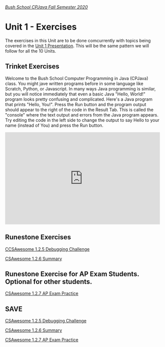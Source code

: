 [_Bush School CPJava Fall Semester 2020_](https://chandrunarayan.github.io/cpjava/)

# Unit 1 - Exercises

The exercises in this Unit are to be done comcurrently with topics being covered in the [Unit 1 Presentation](lessons/unit1/CPJavaIntro.pdf). This will be the same pattern we will follow for all the 10 Units.

## Trinket Exercises

Welcome to the Bush School Computer Programming in Java (CPJava) class. You might jave written programs before in some language like Scratch, Python, or Javascript. In many ways Java programming is similar, but you will notice immediately that even a basic Java "Hello, World!" program looks pretty confusing and complicated. Here's a Java program that prints "Hello, You!". Press the Run button and the program output should appear to the right of the code in the Result Tab. This is called the "console" where the text output and errors from the Java program appears.  Try editing the code in the left side to change the output to say Hello to your name (instead of You) and press the Run button.
<iframe src="https://trinket.io/embed/java/568a63bc9d?showInstructions=true" width="100%" height="300" frameborder="0" marginwidth="0" marginheight="0" allowfullscreen></iframe>

## Runestone Exercises 

<a href="https://https://runestone.academy/runestone/books/published/csawesome/Unit1-Getting-Started/topic-1-2-java-intro.html#groupwork-debugging-challenge" target="_blank">CCSAwesome 1.2.5 Debugging Challenge</a>

<a href="https://runestone.academy/runestone/books/published/csawesome/Unit1-Getting-Started/topic-1-2-java-intro.html#summary" target="_blank">CSAwesome 1.2.6 Summary</a>

## Runestone Exercise for AP Exam Students. Optional for other students. 

<a href="https://runestone.academy/runestone/books/published/csawesome/Unit1-Getting-Started/topic-1-2-java-intro.html#ap-practice" target="_blank">CSAwesome 1.2.7 AP Exam Practice</a>

## SAVE

[CSAwesome 1.2.5 Debugging Challenge](https://runestone.academy/runestone/books/published/csawesome/Unit1-Getting-Started/topic-1-2-java-intro.html#groupwork-debugging-challenge)

[CSAwesome 1.2.6 Summary](https://runestone.academy/runestone/books/published/csawesome/Unit1-Getting-Started/topic-1-2-java-intro.html#summary)

[CSAwesome 1.2.7 AP Exam Practice](https://runestone.academy/runestone/books/published/csawesome/Unit1-Getting-Started/topic-1-2-java-intro.html#ap-practice)